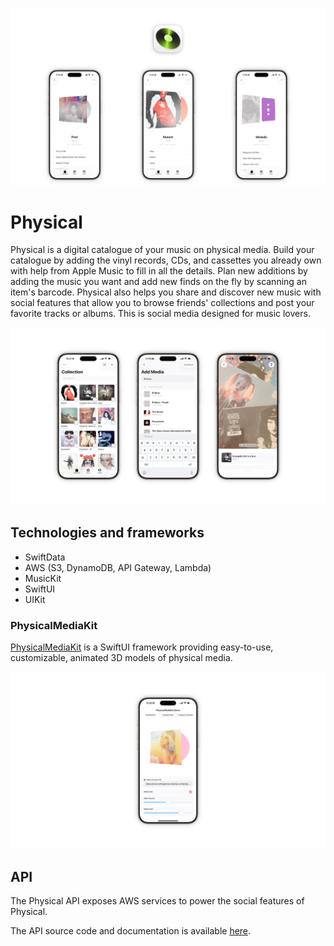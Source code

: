 ![Physical – MediaDetailView](https://github.com/spencerhartland/Physical-iOS/blob/main/Screenshots/Physical-MediaDetailView.png)

# Physical
Physical is a digital catalogue of your music on physical media. Build your catalogue by adding the vinyl records, CDs, and cassettes you already own with help from Apple Music to fill in all the details. Plan new additions by adding the music you want and add new finds on the fly by scanning an item's barcode. Physical also helps you share and discover new music with social features that allow you to browse friends' collections and post your favorite tracks or albums. This is social media designed for music lovers.

![Physical – Media Entry](https://github.com/spencerhartland/Physical-iOS/blob/main/Screenshots/Physical-Media-Entry.png)

## Technologies and frameworks
- SwiftData
- AWS (S3, DynamoDB, API Gateway, Lambda)
- MusicKit
- SwiftUI
- UIKit

### PhysicalMediaKit
[PhysicalMediaKit](https://github.com/spencerhartland/PhysicalMediaKit) is a SwiftUI framework providing easy-to-use, customizable, animated 3D models of physical media.

![PhysicalMediaKitDemo](https://github.com/spencerhartland/Physical-iOS/blob/main/Screenshots/PhysicalMediaKitDemo.png)

## API
The Physical API exposes AWS services to power the social features of Physical.

The API source code and documentation is available [here](https://github.com/spencerhartland/Physical-API).
